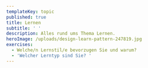 ```yaml
---
templateKey: topic
published: true
title: Lernen
subtitle: ' '
description: Alles rund ums Thema Lernen.
heroImage: /uploads/design-learn-pattern-247819.jpg
exercises:
  - Welche/n Lernstil/e bevorzugen Sie und warum?
  - 'Welcher Lerntyp sind Sie? '
---
```



